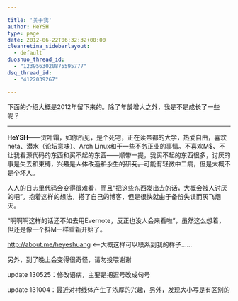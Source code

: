 ```yaml
---

title: '关于我'
author: HeYSH
type: page
date: 2012-06-22T06:32:32+00:00
cleanretina_sidebarlayout:
  - default
duoshuo_thread_id:
  - "1239563020875595777"
dsq_thread_id:
  - "4122039267"

---
```


下面的介绍大概是2012年留下来的。除了年龄增大之外，我是不是成长了一些呢？

------

**HeYSH**——贺叶霜，如你所见，是个死宅，正在读帝都的大学，热爱自由，喜欢neta、潜水（论坛意味）、Arch Linux和干一些不务正业的事情。不喜欢M$、不让我看源代码的东西和买不起的东西——顺带一提，我买不起的东西很多，讨厌的事是失去和束缚，~~兴趣是人体改造和永生的研究。~~可能有轻微中二病，但是大概不是个坏人。


人人的日志里代码会变得很难看，而且“把这些东西发出去的话，大概会被人讨厌的吧”。抱着这样的想法，搭了自己的博客，但是很快就由于备份失误而灰飞烟灭。


“啊啊啊这样的话还不如去用Evernote，反正也没人会来看啦”，虽然这么想着，但还是像一个抖M一样重新开始了。


<http://about.me/heyeshuang> &lt;–大概这样可以联系到我的样子……  


另外，到了晚上会变得很奇怪，请勿投喂谢谢


update 130525：修改语病，主要是把逗号改成句号


update 131004：最近对衬线体产生了浓厚的兴趣，另外，发现大小写是有区别的
